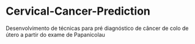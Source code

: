 # Cervical-Cancer-Prediction
Desenvolvimento de técnicas para pré diagnóstico de câncer de colo de útero a partir do exame de Papanicolau
